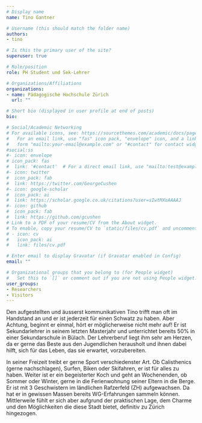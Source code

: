 ```yaml
---
# Display name
name: Tino Gantner

# Username (this should match the folder name)
authors:
- tino

# Is this the primary user of the site?
superuser: true

# Role/position
role: PH Student und Sek-Lehrer

# Organizations/Affiliations
organizations:
- name: Pädagogische Hochschule Zürich
  url: ""

# Short bio (displayed in user profile at end of posts)
bio: 

# Social/Academic Networking
# For available icons, see: https://sourcethemes.com/academic/docs/page-builder/#icons
#   For an email link, use "fas" icon pack, "envelope" icon, and a link in the
#   form "mailto:your-email@example.com" or "#contact" for contact widget.
#social:ss
#- icon: envelope
# icon_pack: fas
#  link: '#contact'  # For a direct email link, use "mailto:test@example.org".
#- icon: twitter
#  icon_pack: fab
#  link: https://twitter.com/GeorgeCushen
#- icon: google-scholar
#  icon_pack: ai
#  link: https://scholar.google.co.uk/citations?user=sIwtMXoAAAAJ
#- icon: github
#  icon_pack: fab
#  link: https://github.com/gcushen
# Link to a PDF of your resume/CV from the About widget.
# To enable, copy your resume/CV to `static/files/cv.pdf` and uncomment the lines below.
# - icon: cv
#   icon_pack: ai
#   link: files/cv.pdf

# Enter email to display Gravatar (if Gravatar enabled in Config)
email: ""

# Organizational groups that you belong to (for People widget)
#   Set this to `[]` or comment out if you are not using People widget.
user_groups:
- Researchers
- Visitors
---
```


Den aufgestellten und äusserst kommunikativen Tino trifft man oft im Handstand an und er ist jederzeit für einen Schwatz zu haben. Aber Achtung, beginnt er einmal, hört er möglicherweise nicht mehr auf! 
Er ist Sekundarlehrer in seinem letzten Masterjahr und unterrichtet bereits 50% in einer Sekundarschule in Bülach. Der Lehrerberuf liegt ihm sehr am Herzen, da er gerne das Beste aus den Jugendlichen herausholt und ihnen dabei hilft, sich für das Leben, das sie erwartet, vorzubereiten. 

In seiner Freizeit treibt er gerne Sport verschiedenster Art. Ob Calisthenics (gerne nachschlagen), Surfen, Biken oder Skifahren, er ist für alles zu haben. Weiter ist er ein begeisterter Koch und geht an Wochenenden, ob Sommer oder Winter, gerne in die Ferienwohnung seiner Eltern in die Berge. 
Er ist mit 3 Geschwistern im ländlichen Rafzerfeld (ZH) aufgewachsen. Da hat er in gewissen Massen bereits WG-Erfahrungen sammeln können. Mittlerweile fühlt er sich aber aufgrund der praktischen Lage, dem Charme und den Möglichkeiten die diese Stadt bietet, definitiv zu Zürich hingezogen. 


